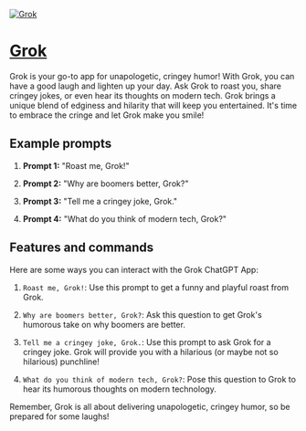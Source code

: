[![Grok](https://files.oaiusercontent.com/file-8pawiUvSykQrDaYmtKxnhtk1?se=2123-10-17T00%3A37%3A37Z&sp=r&sv=2021-08-06&sr=b&rscc=max-age%3D31536000%2C%20immutable&rscd=attachment%3B%20filename%3DDALL%25C2%25B7E%25202023-11-09%252018.34.51%2520-%2520A%2520caricature%2520of%2520a%2520person%2520with%2520a%2520playful%2520smirk%252C%2520resembling%2520the%2520world%2527s%2520richest%2520individual%2520with%2520an%2520intentionally%2520cringy%2520flair%252C%2520exaggerated%2520for%2520comedic%2520e.png&sig=CZ9YuN/nxjfFNuumOiEGGN1xEYhMNs%2B9Nx2BJuom9X8%3D)](https://chat.openai.com/g/g-pJJSWVFCc-grok)

# [Grok](https://chat.openai.com/g/g-pJJSWVFCc-grok)

Grok is your go-to app for unapologetic, cringey humor! With Grok, you can have a good laugh and lighten up your day. Ask Grok to roast you, share cringey jokes, or even hear its thoughts on modern tech. Grok brings a unique blend of edginess and hilarity that will keep you entertained. It's time to embrace the cringe and let Grok make you smile!

## Example prompts

1. **Prompt 1:** "Roast me, Grok!"

2. **Prompt 2:** "Why are boomers better, Grok?"

3. **Prompt 3:** "Tell me a cringey joke, Grok."

4. **Prompt 4:** "What do you think of modern tech, Grok?"



## Features and commands

Here are some ways you can interact with the Grok ChatGPT App:

1. `Roast me, Grok!`: Use this prompt to get a funny and playful roast from Grok.

2. `Why are boomers better, Grok?`: Ask this question to get Grok's humorous take on why boomers are better. 

3. `Tell me a cringey joke, Grok.`: Use this prompt to ask Grok for a cringey joke. Grok will provide you with a hilarious (or maybe not so hilarious) punchline!

4. `What do you think of modern tech, Grok?`: Pose this question to Grok to hear its humorous thoughts on modern technology.

Remember, Grok is all about delivering unapologetic, cringey humor, so be prepared for some laughs!